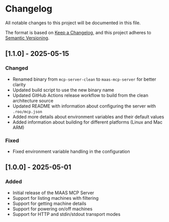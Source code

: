 # Changelog

All notable changes to this project will be documented in this file.

The format is based on [Keep a Changelog](https://keepachangelog.com/en/1.0.0/),
and this project adheres to [Semantic Versioning](https://semver.org/spec/v2.0.0.html).

## [1.1.0] - 2025-05-15

### Changed
- Renamed binary from `mcp-server-clean` to `maas-mcp-server` for better clarity
- Updated build script to use the new binary name
- Updated GitHub Actions release workflow to build from the clean architecture source
- Updated README with information about configuring the server with `.roo/mcp.json`
- Added more details about environment variables and their default values
- Added information about building for different platforms (Linux and Mac ARM)

### Fixed
- Fixed environment variable handling in the configuration

## [1.0.0] - 2025-05-01

### Added
- Initial release of the MAAS MCP Server
- Support for listing machines with filtering
- Support for getting machine details
- Support for powering on/off machines
- Support for HTTP and stdin/stdout transport modes